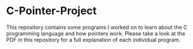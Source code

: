 # C-Pointer-Project
This repository contains some programs I worked on to learn about the C programming language and how pointers work. Please take a look at the PDF in this repository for a full explanation of each individual program.
